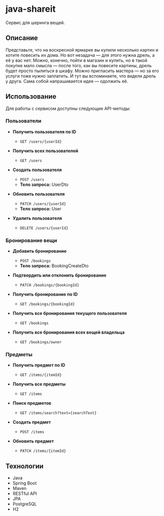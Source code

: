 # java-shareit

Сервис для шеринга вещей.

## Описание
Представьте, что на воскресной ярмарке вы купили несколько картин и хотите повесить их дома. 
Но вот незадача — для этого нужна дрель, а её у вас нет. 
Можно, конечно, пойти в магазин и купить, но в такой покупке мало смысла — после того, как вы повесите картины, дрель будет просто пылиться в шкафу. 
Можно пригласить мастера — но за его услуги тоже нужно заплатить. 
И тут вы вспоминаете, что видели дрель у друга. 
Сама собой напрашивается идея — одолжить её.

## Использование

Для работы с сервисом доступны следующие API-методы:

### Пользователи
- **Получить пользователя по ID**
    - `GET /users/{userId}`

- **Получить всех пользователей**
    - `GET /users`

- **Создать пользователя**
    - `POST /users`
    - **Тело запроса:** UserDto

- **Обновить пользователя**
    - `PATCH /users/{userId}`
    - **Тело запроса:** User

- **Удалить пользователя**
    - `DELETE /users/{userId}`

### Бронирование вещи
- **Добавить бронирование**
    - `POST /bookings`
    - **Тело запроса:** BookingCreateDto

- **Подтвердить или отклонить бронирование**
    - `PATCH /bookings/{bookingId}`

- **Получить бронирование по ID**
    - `GET /bookings/{bookingId}`

- **Получить все бронирования текущего пользователя**
    - `GET /bookings`

- **Получить все бронирования всех вещей владельца**
    - `GET /bookings/owner`

### Предметы
- **Получить предмет по ID**
    - `GET /items/{itemId}`

- **Получить все предметы**
    - `GET /items`

- **Поиск предметов**
    - `GET /items/search?text={searchText}`

- **Создать предмет**
    - `POST /items`

- **Обновить предмет**
    - `PATCH /items/{itemId}`

## Технологии
- Java
- Spring Boot
- Maven
- RESTful API
- JPA
- PostgreSQL
- H2